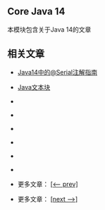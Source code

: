 ## Core Java 14

本模块包含关于Java 14的文章

## 相关文章

- [Java14中的@Serial注解指南](docs/Java14中的@Serial注解指南.md)
- [Java文本块](docs/Java文本块.md)
- []()
- []()
- []()
- []()
- []()
- []()

- 更多文章： [[<-- prev]](../java13/README.md)
- 更多文章： [[next -->]](../java15/README.md)